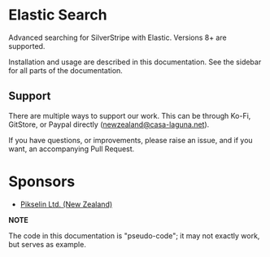 # Elastic Search

Advanced searching for SilverStripe with Elastic. Versions 8+ are supported.

Installation and usage are described in this documentation. See the sidebar for all parts of the documentation.

## Support

There are multiple ways to support our work. This can be through Ko-Fi, GitStore, or Paypal directly (newzealand@casa-laguna.net).

If you have questions, or improvements, please raise an issue, and if you want, an accompanying Pull Request.

# Sponsors

- [Pikselin Ltd. (New Zealand)](https://pikselin.com)


**NOTE**

The code in this documentation is "pseudo-code"; it may not exactly work, but serves as example.
